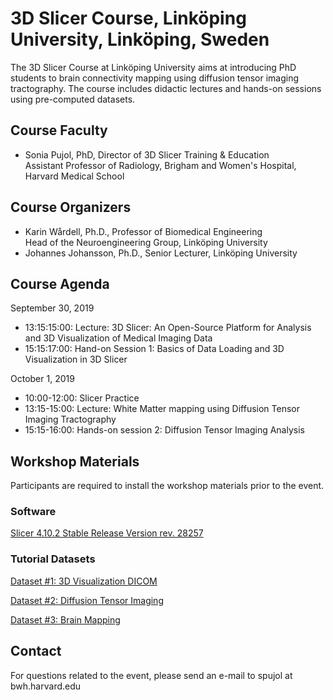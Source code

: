 # 3D Slicer Course, Linköping University, Linköping, Sweden
The 3D Slicer Course at Linköping University aims at introducing PhD students to brain connectivity mapping using diffusion tensor imaging tractography. The course includes didactic lectures and hands-on sessions using pre-computed datasets.

## Course Faculty
- Sonia Pujol, PhD, Director of 3D Slicer Training & Education <br> Assistant Professor of Radiology, Brigham and Women's Hospital, Harvard Medical School

## Course Organizers
- Karin Wårdell, Ph.D., Professor of Biomedical Engineering <br> Head of the Neuroengineering Group, Linköping University <br>
- Johannes Johansson, Ph.D., Senior Lecturer, Linköping University

## Course Agenda

September 30, 2019
- 13:15:15:00: Lecture: 3D Slicer: An Open-Source Platform for Analysis and 3D Visualization of Medical Imaging Data 
- 15:15:17:00: Hand-on Session 1: Basics of Data Loading and 3D Visualization in 3D Slicer

October 1, 2019
- 10:00-12:00: Slicer Practice 
- 13:15-15:00: Lecture: White Matter mapping using Diffusion Tensor Imaging Tractography
- 15:15-16:00: Hands-on session 2: Diffusion Tensor Imaging Analysis

## Workshop Materials
Participants are required to install the workshop materials prior to the event.  

### Software
[Slicer 4.10.2 Stable Release Version rev. 28257](https://download.slicer.org/)

### Tutorial Datasets
[Dataset #1: 3D Visualization DICOM](https://www.dropbox.com/s/pwalbzpc9k25t7d/3DVisualization_DICOM.zip?dl=1)

[Dataset #2: Diffusion Tensor Imaging](https://www.dropbox.com/s/m3slat1aouq0j75/Diffusion%20MRI.zip?dl=1)

[Dataset #3: Brain Mapping](https://www.dropbox.com/s/xyux3pjbzvmibog/WhiteMatterExplorationData.zip?dl=1)

## Contact
For questions related to the event, please send an e-mail to spujol at bwh.harvard.edu
